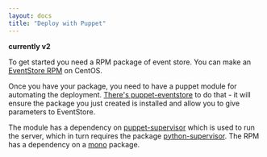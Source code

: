 ```yaml
---
layout: docs
title: "Deploy with Puppet"
---
```


**currently v2**

To get started you need a RPM package of event store. You can make an [EventStore RPM](https://github.com/haf/fpm-recipes/tree/master/eventstore) on CentOS.

Once you have your package, you need to have a puppet module for automating the deployment. [There's puppet-eventstore](https://github.com/haf/puppet-eventstore) to do that - it will ensure the package you just created is installed and allow you to give parameters to EventStore.

The module has a dependency on [puppet-supervisor](https://github.com/haf/puppet-supervisor) which is used to run the server, which in turn requires the package [python-supervisor](https://github.com/haf/fpm-recipes/tree/master/python-supervisor). The RPM has a dependency on a [mono](https://github.com/haf/fpm-recipes/tree/master/mono) package.